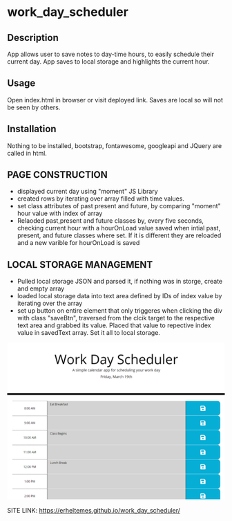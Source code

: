 # work_day_scheduler

## Description
App allows user to save notes to day-time hours, to easily schedule their current day. App saves to local storage and highlights the current hour.

## Usage
Open index.html in browser or visit deployed link. Saves are local so will not be seen by others.

## Installation
Nothing to be installed, bootstrap, fontawesome, googleapi and JQuery are called in html.

## PAGE CONSTRUCTION
* displayed current day using "moment" JS Library
* created rows by iterating over array filled with time values.
* set class attributes of past present and future, by comparing "moment" hour value with index of array
* Relaoded past,present and future classes by, every five seconds, checking current hour with a hourOnLoad value saved when intial past, present, and future classes where set. If it is different they are reloaded and a new varible for hourOnLoad is saved

## LOCAL STORAGE MANAGEMENT
* Pulled local storage JSON and parsed it, if nothing was in storge, create and empty array
* loaded local storage data into text area defined by IDs of index value by iterating over the array
* set up button on entire element that only triggeres when clicking the div with class "saveBtn", traversed from the clcik target to the respective text area and grabbed its value. Placed that value to repective index value in savedText array. Set it all to local storage.

![Alt text](./assets/imgs/scheduler_1.PNG?raw=true "Preview image of Scheduler")

SITE LINK: https://erheltemes.github.io/work_day_scheduler/

 
